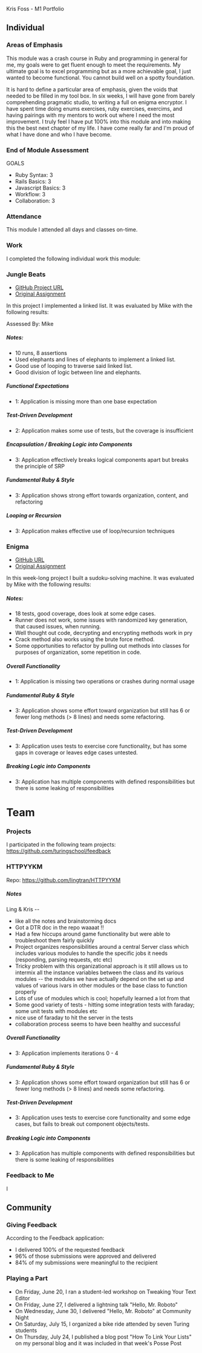 Kris Foss - M1 Portfolio

## Individual
### Areas of Emphasis

This module was a crash course in Ruby and programming in general for me, my
goals were to get fluent enough to meet the requirements.  My ultimate goal is
to excel programming but as a more achievable goal, I just wanted to become
functional.  You cannot build well on a spotty foundation.  

It is hard to define a particular area of emphasis, given the voids that needed
to be filled in my tool box.  In six weeks, I will have gone from barely
comprehending pragmatic studio, to writing a full on enigma encryptor.  I have
spent time doing enums exercises, ruby exercises, exercims, and having pairings
with my mentors to work out where I need the most improvement.  I truly feel
I have put 100% into this module and into making this the best next chapter of
my life.  I have come really far and I'm proud of what I have done and who I
have become.  

### End of Module Assessment

GOALS
* Ruby Syntax: 3
* Rails Basics: 3
* Javascript Basics: 3
* Workflow: 3
* Collaboration: 3

### Attendance

This module I attended all days and classes on-time.

### Work

I completed the following individual work this module:

### Jungle Beats

* [GitHub Project URL](https://github.com/kristindiannefoss/jungle_beats)
* [Original Assignment](https://github.com/turingschool/curriculum/blob/master/source/projects/jungle_beat.markdown)

In this project I implemented a linked list. It was
evaluated by Mike with the following results:

Assessed By: Mike

##### Notes:
* 10 runs, 8 assertions
* Used elephants and lines of elephants to implement a linked list.
* Good use of looping to traverse said linked list.
* Good division of logic between line and elephants.

##### Functional Expectations

* 1: Application is missing more than one base expectation

##### Test-Driven Development

* 2: Application makes some use of tests, but the coverage is insufficient

##### Encapsulation / Breaking Logic into Components

* 3: Application effectively breaks logical components apart but breaks the principle of SRP

##### Fundamental Ruby & Style

* 3:  Application shows strong effort towards organization, content, and refactoring

##### Looping *or* Recursion

* 3: Application makes effective use of loop/recursion techniques

### Enigma

* [GitHub URL](https://github.com/jcasimir/robodoku)
* [Original Assignment](http://github.com/turingschool/challenges/robodoku.markdown)

In this week-long project I built a sudoku-solving machine. It was
evaluated by Mike with the following results:

##### Notes:
* 18 tests, good coverage, does look at some edge cases.
* Runner does not work, some issues with randomized key generation, that caused
issues, when running.
* Well thought out code, decrypting and encrypting methods work in pry
* Crack method also works using the brute force method.
* Some opportunities to refactor by pulling out methods into classes
for purposes of organization, some repetition in code.

##### Overall Functionality
* 1: Application is missing two operations or crashes during normal usage

##### Fundamental Ruby & Style
* 3:  Application shows some effort toward organization but still has 6 or fewer long methods (> 8 lines) and needs some refactoring.

##### Test-Driven Development
* 3: Application uses tests to exercise core functionality, but has some gaps in coverage or leaves edge cases untested.

##### Breaking Logic into Components
* 3: Application has multiple components with defined responsibilities but there is some leaking of responsibilities

# Team

### Projects

I participated in the following team projects:
https://github.com/turingschool/feedback

### HTTPYYKM

Repo: https://github.com/lingtran/HTTPYYKM

##### Notes
Ling & Kris --
* like all the notes and brainstorming docs
* Got a DTR doc in the repo waaaat !!
* Had a few hiccups around game functionality but were able to troubleshoot them fairly quickly
* Project organizes responsibilities around a central Server class which includes various modules to handle the specific jobs it needs (responding, parsing requests, etc etc)
* Tricky problem with this organizational approach is it still allows us to intermix all the instance variables between the class and its various modules -- the modules we have actually depend on the set up and values of various ivars in other modules or the base class to function properly
* Lots of use of modules which is cool; hopefully learned a lot from that
* Some good variety of tests - hitting some integration tests with faraday; some unit tests with modules etc
* nice use of faraday to hit the server in the tests
* collaboration process seems to have been healthy and successful

##### Overall Functionality

* 3: Application implements iterations 0 - 4

##### Fundamental Ruby & Style

* 3:  Application shows some effort toward organization but still has 6 or fewer long methods (> 8 lines) and needs some refactoring.

##### Test-Driven Development

* 3: Application uses tests to exercise core functionality and some edge cases, but fails to break out component objects/tests.

##### Breaking Logic into Components

* 3: Application has multiple components with defined responsibilities but there is some leaking of responsibilities


### Feedback to Me

I

## Community

### Giving Feedback

According to the Feedback application:

* I delivered 100% of the requested feedback
* 96% of those submissions were approved and delivered
* 84% of my submissions were meaningful to the recipient

### Playing a Part

* On Friday, June 20, I ran a student-led workshop on Tweaking Your Text Editor
* On Friday, June 27, I delivered a lightning talk "Hello, Mr. Roboto"
* On Wednesday, June 30, I delivered "Hello, Mr. Roboto" at Community Night
* On Saturday, July 15, I organized a bike ride attended by seven Turing students
* On Thursday, July 24, I published a blog post "How To Link Your Lists" on my
personal blog and it was included in that week's Posse Post
